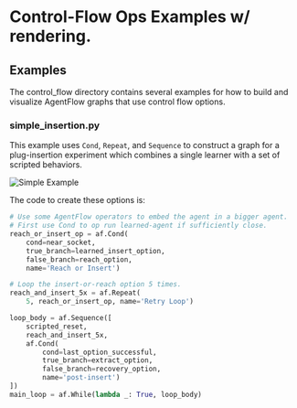 # Control-Flow Ops Examples w/ rendering.

## Examples

The control_flow directory contains several examples for how to build and
visualize AgentFlow graphs that use control flow options.

### simple_insertion.py

This example uses `Cond`, `Repeat`, and `Sequence` to construct a graph for a
plug-insertion experiment which combines a single learner with a set of scripted
behaviors.

<!-- Reference to internal example -->

![Simple Example](./example_agentflow_controlflow_graph.png)

The code to create these options is:

```python
# Use some AgentFlow operators to embed the agent in a bigger agent.
# First use Cond to op run learned-agent if sufficiently close.
reach_or_insert_op = af.Cond(
    cond=near_socket,
    true_branch=learned_insert_option,
    false_branch=reach_option,
    name='Reach or Insert')

# Loop the insert-or-reach option 5 times.
reach_and_insert_5x = af.Repeat(
    5, reach_or_insert_op, name='Retry Loop')

loop_body = af.Sequence([
    scripted_reset,
    reach_and_insert_5x,
    af.Cond(
        cond=last_option_successful,
        true_branch=extract_option,
        false_branch=recovery_option,
        name='post-insert')
])
main_loop = af.While(lambda _: True, loop_body)
```
